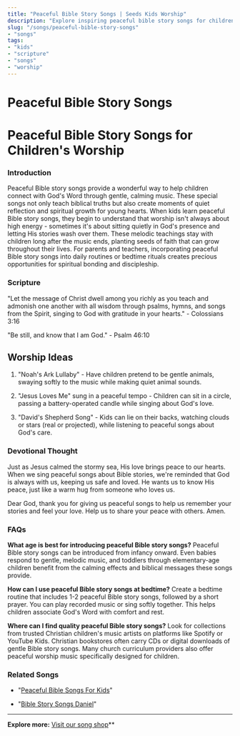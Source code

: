 ```yaml
---
title: "Peaceful Bible Story Songs | Seeds Kids Worship"
description: "Explore inspiring peaceful bible story songs for children's worship and faith development. Biblical music resources for families and ministry."
slug: "/songs/peaceful-bible-story-songs"
- "songs"
tags:
- "kids"
- "scripture"
- "songs"
- "worship"
---
```


# Peaceful Bible Story Songs

# Peaceful Bible Story Songs for Children's Worship

### Introduction
Peaceful Bible story songs provide a wonderful way to help children connect with God's Word through gentle, calming music. These special songs not only teach biblical truths but also create moments of quiet reflection and spiritual growth for young hearts. When kids learn peaceful Bible story songs, they begin to understand that worship isn't always about high energy - sometimes it's about sitting quietly in God's presence and letting His stories wash over them. These melodic teachings stay with children long after the music ends, planting seeds of faith that can grow throughout their lives. For parents and teachers, incorporating peaceful Bible story songs into daily routines or bedtime rituals creates precious opportunities for spiritual bonding and discipleship.

### Scripture
"Let the message of Christ dwell among you richly as you teach and admonish one another with all wisdom through psalms, hymns, and songs from the Spirit, singing to God with gratitude in your hearts." - Colossians 3:16

"Be still, and know that I am God." - Psalm 46:10

## Worship Ideas
1. "Noah's Ark Lullaby" - Have children pretend to be gentle animals, swaying softly to the music while making quiet animal sounds.

2. "Jesus Loves Me" sung in a peaceful tempo - Children can sit in a circle, passing a battery-operated candle while singing about God's love.

3. "David's Shepherd Song" - Kids can lie on their backs, watching clouds or stars (real or projected), while listening to peaceful songs about God's care.

### Devotional Thought
Just as Jesus calmed the stormy sea, His love brings peace to our hearts. When we sing peaceful songs about Bible stories, we're reminded that God is always with us, keeping us safe and loved. He wants us to know His peace, just like a warm hug from someone who loves us.

Dear God, thank you for giving us peaceful songs to help us remember your stories and feel your love. Help us to share your peace with others. Amen.

### FAQs

**What age is best for introducing peaceful Bible story songs?**
Peaceful Bible story songs can be introduced from infancy onward. Even babies respond to gentle, melodic music, and toddlers through elementary-age children benefit from the calming effects and biblical messages these songs provide.

**How can I use peaceful Bible story songs at bedtime?**
Create a bedtime routine that includes 1-2 peaceful Bible story songs, followed by a short prayer. You can play recorded music or sing softly together. This helps children associate God's Word with comfort and rest.

**Where can I find quality peaceful Bible story songs?**
Look for collections from trusted Christian children's music artists on platforms like Spotify or YouTube Kids. Christian bookstores often carry CDs or digital downloads of gentle Bible story songs. Many church curriculum providers also offer peaceful worship music specifically designed for children.

### Related Songs

- "[Peaceful Bible Songs For Kids](/songs/peaceful-bible-songs-for-kids/)"

- "[Bible Story Songs Daniel](/songs/bible-story-songs-daniel/)"

---

**Explore more:** [Visit our song shop](https://seedskidsworship.com/shop)**

<!-- Schema Markup -->
<script type="application/ld+json">
{
  "@context": "https://schema.org",
  "@type": "MusicRecording",
  "name": "Peaceful Bible Story Songs",
  "byArtist": {
    "@type": "MusicGroup",
    "name": "Seeds Kids Worship"
  },
  "isFamilyFriendly": true,
  "url": "https://seedskidsworship.com/songs/peaceful-bible-story-songs/"
}
</script>